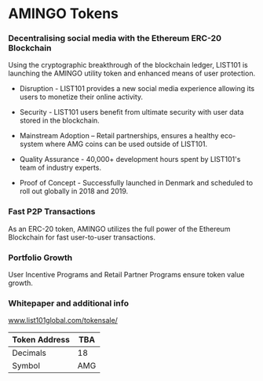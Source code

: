 # AMINGO Tokens
### Decentralising social media with the Ethereum ERC-20 Blockchain

Using the cryptographic breakthrough of the blockchain ledger, LIST101 is launching the AMINGO utility token and enhanced means of user protection.

* Disruption - LIST101 provides a new social media experience allowing its users to monetize their online activity.

* Security - LIST101 users benefit from ultimate security with user data stored in the blockchain.

* Mainstream Adoption – Retail partnerships, ensures a healthy eco-system where AMG coins can be used outside of LIST101. 

* Quality Assurance - 40,000+ development hours spent by LIST101's team of industry experts.

* Proof of Concept - Successfully launched in Denmark and scheduled to roll out globally in 2018 and 2019.


### Fast P2P Transactions

As an ERC-20 token, AMINGO utilizes the full power of the Ethereum Blockchain for fast user-to-user transactions.

### Portfolio Growth

User Incentive Programs and Retail Partner Programs ensure token value growth.

### Whitepaper and additional info

www.list101global.com/tokensale/




Token Address | TBA
------------ | -------------
Decimals | 18
Symbol | AMG
